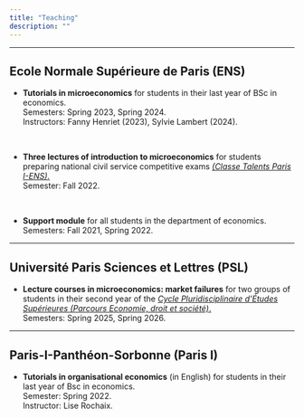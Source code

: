 ```yaml
---
title: "Teaching"
description: ""
---
```


---
## Ecole Normale Supérieure de Paris (ENS)

* **Tutorials in microeconomics** for students in their last year of BSc in economics. <br>
  Semesters: Spring 2023, Spring 2024. <br> 
  Instructors: Fanny Henriet (2023), Sylvie Lambert (2024). <br>

<br>

* **Three lectures of introduction to microeconomics** for students preparing national civil service competitive exams [*(Classe Talents Paris I-ENS)*.](https://cipcea.pantheonsorbonne.fr/prepena-paris-1-ens) <br>
  Semester: Fall 2022. <br>
  

<br>

* **Support module** for all students in the department of economics. <br>
  Semesters: Fall 2021, Spring 2022. <br>

---
## Université Paris Sciences et Lettres (PSL)

* **Lecture courses in microeconomics: market failures** for two groups of students in their second year of the [*Cycle Pluridisciplinaire d'Études Supérieures (Parcours Economie, droit et société)*.](https://psl.eu/formation/cpes-psl-henri-IV) <br>
  Semesters: Spring 2025, Spring 2026. <br>
  

---
## Paris-I-Panthéon-Sorbonne (Paris I)

* **Tutorials in organisational economics** (in English) for students in their last year of Bsc in economics. <br>
  Semester: Spring 2022. <br>
  Instructor: Lise Rochaix.

<br>